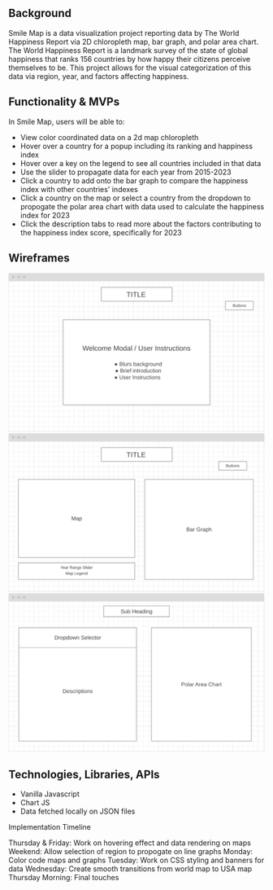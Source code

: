 ## Background
Smile Map is a data visualization project reporting data by The World Happiness Report via 2D chloropleth map, bar graph, and polar area chart. The World Happiness Report is a landmark survey of the state of global happiness that ranks 156 countries by how happy their citizens perceive themselves to be. This project allows for the visual categorization of this data via region, year, and factors affecting happiness. 

## Functionality & MVPs
In Smile Map, users will be able to:
- View color coordinated data on a 2d map chloropleth
- Hover over a country for a popup including its ranking and happiness index
- Hover over a key on the legend to see all countries included in that data
- Use the slider to propagate data for each year from 2015-2023
- Click a country to add onto the bar graph to compare the happiness index with other countries' indexes
- Click a country on the map or select a country from the dropdown to propogate the polar area chart with data used to calculate the happiness index for 2023
- Click the description tabs to read more about the factors contributing to the happiness index score, specifically for 2023

## Wireframes
![Alt-text](wireframe1.png)
![Alt-text](wireframe2.png)
![Alt-text](wireframe3.png)

## Technologies, Libraries, APIs
- Vanilla Javascript
- Chart JS
- Data fetched locally on JSON files

Implementation Timeline

Thursday & Friday: Work on hovering effect and data rendering on maps
Weekend: Allow selection of region to propogate on line graphs
Monday: Color code maps and graphs
Tuesday: Work on CSS styling and banners for data
Wednesday: Create smooth transitions from world map to USA map
Thursday Morning: Final touches
